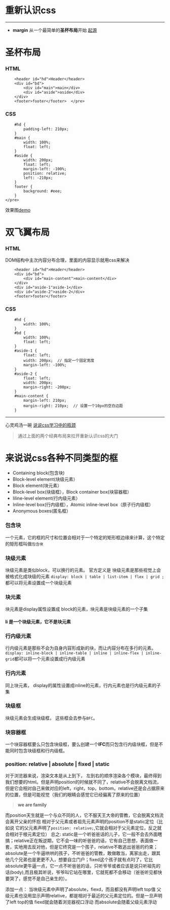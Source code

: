# 重新认识**css**
---------------------

+ **margin**
从一个最简单的**圣杯布局**开始 [起源](http://alistapart.com/article/holygrail)
# **圣杯布局**
### **HTML**

		<header id="hd">Header</header>  	 
		<div id="bd">  
			<div id="main">main</div>
			<div id="aside">aside</div>
		</div>
		<footer>footer</footer>  </pre>
### **CSS**

		#hd {
			padding-left: 210px;
		}
		#main {
			width: 100%;
			float: left;
		}
		#aside {
			width: 200px;
			float: left;
			margin-left: -100%;
			position: relative;
			left: -210px;
		}
		footer {
			background: #eee;
		}
	</pre>
效果图[demo](http://codepen.io/wohaiwo/pen/RPOXgW)

# **双飞翼布局** 
### **HTML**
DOM结构中主次内容分布合理，里面的内容显示就用css来解决

		<header id="hd">Header</header>  	 
		<div id="bd">  
			<div id="main-content">main-content</div>
		</div>
		<div id="aside-1"aside-1</div>
		<div id="aside-2">aside-2</div>
		<footer>footer</footer>  
### **CSS**
		#hd {
			width: 100%;
		}
		#bd {
			width: 100%;
			float: left;
		}
		#aside-1 {
			float: left;
			width: 200px;  // 指定一个固定宽度
			margin-left: -100%;
		}
		#aside-2 {
			float: left;
			width: 200px;
			margin-right: -200px;
		}
		#main-content {
			margin-left: 210px;
			margin-right: 210px;  // 设置一个10px的空白边距
		}

-------------

心灵鸡汤一碗 [说说css学习中的瓶颈](http://www.zhangxinxu.com/wordpress/2012/07/bottleneck-css-study/) 



> 通过上面的两个经典布局来拉开重新认识css的大门


# 来说说css各种不同类型的框
+ Containing block(包含块)
+ Block-level element(块级元素）
+ Block element(块元素）
+ Block-level box(块级框），Block container box(块容器框）
+ liline-level element(行内级元素）
+ Inline-level box(行内级框），Atomic inline-level box（原子行内级框）
+ Anonymous boxes(匿名框）


### 包含块 

一个元素，它的框的尺寸和位置会相对于一个特定的矩形框边缘来计算，这个特定的矩形框叫做`包含块`
### 块级元素 

块级元素是类似block，可以换行的元素。 官方定义是 块级元素是那些视觉上会被格式化成块级的元素
`display: block | table | list-item | flex | grid ;`都可以将元素设置成一个块级元素
### 块元素 

块元素是display属性设置成 block的元素，块元素是块级元素的一个子集
#### li 是一个块级元素，它不是块元素 
### 行内级元素 
行内级元素是那些不会为自身内容形成新的块，而让内容分布在多行的元素。`display: inline-block | inline-table | inline | inline-flex | inline-grid`都可以将一个元素设置成行内级元素
### 行内元素 
同上块元素， display的属性设置成inline的元素，行内元素也是行内级元素的子集
###  块级框 
块级元素会生成块级框， 这些框会去参与`BFC`。
###  块容器框 
一个块容器框要么只包含块级框，要么创建一个**IFC**而只包含行内级块框，但是不能同时包含块级框和行内级框。

### position: relative | absolute | fixed | static 
对于浏览器来说，渲染文本是从上到下， 左到右的顺序渲染各个模块，最终得到我们想要的html。但是声明position的时候就不同了，relative不会脱离文档流，但是它会相对自己来做对应的left，right，top，bottom。relative还是会占据原来的位置，但是可能视觉（我们的眼睛会感觉它已经偏离了原来的位置） 
> **we are family**
 
而position天生就是一个与众不同的人，它不服天王大帝的管教，它会脱离文档流 会离开父亲的怀抱 相对于父元素或者祖先元素声明的position不是static定位（比如说 它的父元素声明了`position: relative;`,它就会相对于父元素定位，反之就会相对于根元素定位）
总之: static是一个听爸爸话的儿子，它一般不会去外面瞎搞；relative正在叛逆期，它不会一味的听爸爸的话，它有自己思想，表面做一套，实地用去反对他，但是它终究是一个孩子，relative不敢逃出爸爸的约束；absolute是一个牛逼哄哄的孩子，不听爸爸的管教，敢做敢当，离家出走，跟其他几个兄弟也是更更不入，想要自立门户；fixed这个孩子就有点叼了，它比absolute更牛逼一点，它一点不听爸爸的话，只听爷爷或者应该是说只听祖先的话(body),而且极其听说，爷爷叫它站在哪里，它就死都不会移动（爸爸听见都快要哭了，感觉不是自己亲生的）。

添加一点： 当块级元素中声明了absolute，fiexd，而且都没有声明left top值 父级元素也没用显示声明relative，都是相对于最近的父元素定位的。但是一旦声明了left top的值 fiexd就会随着浏览器视口浮动 而absolute会随着父级元素浮动   
